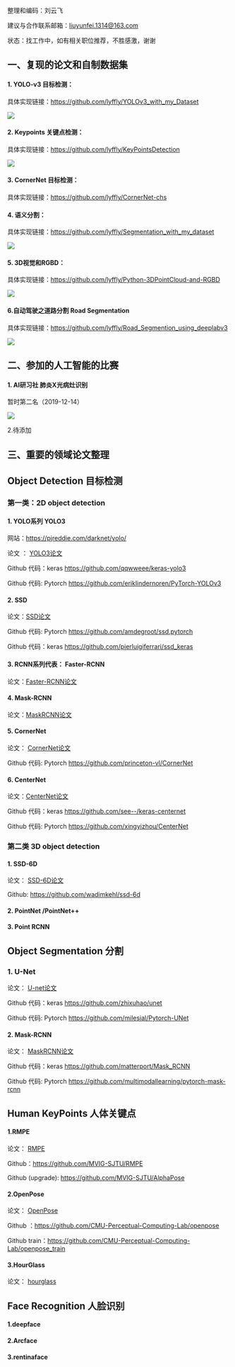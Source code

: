 整理和编码：刘云飞

建议与合作联系邮箱：[liuyunfei.1314@163.com](mailto:liuyunfei.1314@163.com)

状态：找工作中，如有相关职位推荐，不胜感激，谢谢

## 一、复现的论文和自制数据集

#### 1. YOLO-v3 目标检测：

具体实现链接：https://github.com/lyffly/YOLOv3_with_my_Dataset

![](readme_images/yolov3_result.png)

#### 2. Keypoints 关键点检测：

具体实现链接：https://github.com/lyffly/KeyPointsDetection

![](readme_images/keypoints.png)

#### 3.  CornerNet 目标检测：

具体实现链接：https://github.com/lyffly/CornerNet-chs



#### 4. 语义分割：

具体实现链接：https://github.com/lyffly/Segmentation_with_my_dataset

![](readme_images/segmentation.png)

#### 5. 3D视觉和RGBD：

具体实现链接：https://github.com/lyffly/Python-3DPointCloud-and-RGBD

![](readme_images/icp_demo.gif)

#### 6.自动驾驶之道路分割 Road Segmentation

具体实现链接：https://github.com/lyffly/Road_Segmention_using_deeplabv3

![](readme_images/road_segmentation.png)





##  二、参加的人工智能的比赛

#### 1. AI研习社  肺炎X光病灶识别 

暂时第二名（2019-12-14）

![](readme_images/2rd.png)

2.待添加

## 三、重要的领域论文整理

## Object Detection 目标检测

### 第一类：2D  object detection
#### 1. YOLO系列  YOLO3

网站：https://pjreddie.com/darknet/yolo/ 

论文 ： [YOLO3论文](object_detection/YOLOv3.pdf) 

Github 代码：keras   https://github.com/qqwweee/keras-yolo3

Github 代码:  Pytorch https://github.com/eriklindernoren/PyTorch-YOLOv3



#### 2. SSD   

论文：[SSD论文](object_detection/SSD.pdf)  

Github 代码:  Pytorch   https://github.com/amdegroot/ssd.pytorch

Github 代码：keras  https://github.com/pierluigiferrari/ssd_keras



#### 3. RCNN系列代表： Faster-RCNN   

论文：[Faster-RCNN论文](object_detection/FasterRCNN.pdf)  



#### 4. Mask-RCNN   

论文：[MaskRCNN论文](https://github.com/lyffly/ComputerVision_deeplearning/blob/master/Mask-RCNN/Mask-RCNN.pdf)  



#### 5. CornerNet

论文： [CornerNet论文](object_detectioncornerNet.pdf)  

Github 代码:  Pytorch   https://github.com/princeton-vl/CornerNet



#### 6. CenterNet  

论文：[CenterNet论文](object_detectionObjectsAsPoints.pdf)  

Github 代码：keras    https://github.com/see--/keras-centernet

Github 代码:  Pytorch  https://github.com/xingyizhou/CenterNet



### 第二类  3D  object detection

#### 1. SSD-6D 

论文：  [SSD-6D论文](https://github.com/lyffly/ComputerVision_deeplearning/blob/master/SSD-6D/SSD-6D.pdf)

Github: https://github.com/wadimkehl/ssd-6d

#### 2. PointNet /PointNet++



#### 3. Point RCNN



## Object Segmentation  分割

### 1. U-Net

论文：  [U-net论文](segmentation/unet.pdf)

Github 代码：keras    https://github.com/zhixuhao/unet

Github 代码:  Pytorch   https://github.com/milesial/Pytorch-UNet



#### 2. Mask-RCNN 

论文：   [MaskRCNN论文](segmentation/Mask-RCNN.pdf)  

Github 代码：keras    https://github.com/matterport/Mask_RCNN

Github 代码:  Pytorch   https://github.com/multimodallearning/pytorch-mask-rcnn



## Human KeyPoints 人体关键点

#### 1.RMPE

论文：  [RMPE](Human_Keypoints/RMPE.pdf)  

Github：https://github.com/MVIG-SJTU/RMPE

Github (upgrade): https://github.com/MVIG-SJTU/AlphaPose



#### 2.OpenPose

论文：  [OpenPose](Human_Keypoints/OpenPose.pdf)  

Github ：https://github.com/CMU-Perceptual-Computing-Lab/openpose

Github train：https://github.com/CMU-Perceptual-Computing-Lab/openpose_train



#### 3.HourGlass

论文：  [hourglass](Human_Keypoints/hourglassNetwork.pdf) 

## Face Recognition 人脸识别

#### 1.deepface

#### 2.Arcface

#### 3.rentinaface